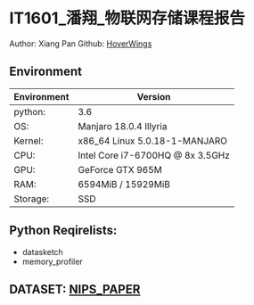 # IT1601_潘翔_物联网存储课程报告
Author: Xiang Pan
Github: [HoverWings](github.com/hoverwings)

## Environment
Environment|Version
-|-
python: |3.6|
OS: |Manjaro 18.0.4 Illyria
Kernel: |x86_64 Linux 5.0.18-1-MANJARO
CPU: |Intel Core i7-6700HQ @ 8x 3.5GHz
GPU: |GeForce GTX 965M
RAM: |6594MiB / 15929MiB
Storage:| SSD


## Python Reqirelists:
- datasketch
- memory_profiler

## DATASET: [NIPS_PAPER](https://www.kaggle.com/benhamner/nips-papers)